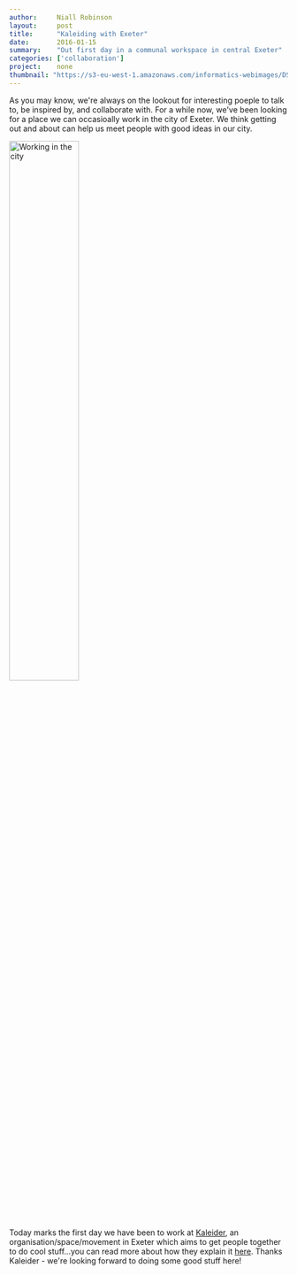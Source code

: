 ```yaml
---
author:     Niall Robinson
layout:     post
title:      "Kaleiding with Exeter"
date:       2016-01-15
summary:    "Out first day in a communal workspace in central Exeter"
categories: ['collaboration']
project:    none
thumbnail: "https://s3-eu-west-1.amazonaws.com/informatics-webimages/DSC_0014.JPG"
---
```


As you may know, we're always on the lookout for interesting poeple to talk to, be inspired by, and collaborate with. For a while now, we've been looking for a place we can occasioally work in the city of Exeter. We think getting out and about can help us meet people with good ideas in our city.

<img src="https://s3-eu-west-1.amazonaws.com/informatics-webimages/DSC_0014.JPG" alt="Working in the city" width="50%" align="middle">

 Today marks the first day we have been to work at [Kaleider](http://kaleider.com/), an organisation/space/movement in Exeter which aims to get people together to do cool stuff...you can read more about how they explain it [here](http://kaleider.com/about-kaleider/). Thanks Kaleider - we're looking forward to doing some good stuff here!